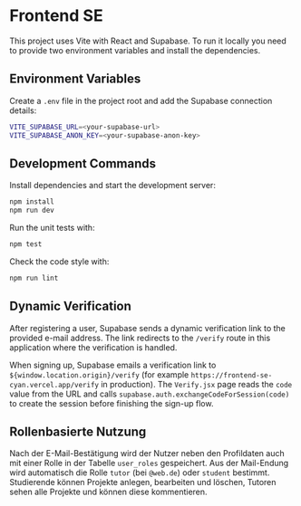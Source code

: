 # Frontend SE

This project uses Vite with React and Supabase. To run it locally you need to provide two environment variables and install the dependencies.

## Environment Variables

Create a `.env` file in the project root and add the Supabase connection details:

```bash
VITE_SUPABASE_URL=<your-supabase-url>
VITE_SUPABASE_ANON_KEY=<your-supabase-anon-key>
```

## Development Commands

Install dependencies and start the development server:

```bash
npm install
npm run dev
```

Run the unit tests with:

```bash
npm test
```

Check the code style with:

```bash
npm run lint
```

## Dynamic Verification

After registering a user, Supabase sends a dynamic verification link to the provided e-mail address. The link redirects to the `/verify` route in this application where the verification is handled.

When signing up, Supabase emails a verification link to `${window.location.origin}/verify` (for example `https://frontend-se-cyan.vercel.app/verify` in production). The `Verify.jsx` page reads the `code` value from the URL and calls `supabase.auth.exchangeCodeForSession(code)` to create the session before finishing the sign-up flow.

## Rollenbasierte Nutzung

Nach der E-Mail-Bestätigung wird der Nutzer neben den Profildaten auch mit einer Rolle in der Tabelle `user_roles` gespeichert. Aus der Mail-Endung wird automatisch die Rolle `tutor` (bei `@web.de`) oder `student` bestimmt. Studierende können Projekte anlegen, bearbeiten und löschen, Tutoren sehen alle Projekte und können diese kommentieren.
